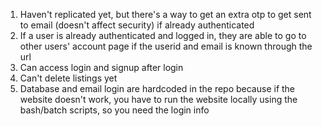 1. Haven't replicated yet, but there's a way to get an extra otp to get sent to email (doesn't affect security) if already authenticated
2. If a user is already authenticated and logged in, they are able to go to other users' account page if the userid and email is known through the url
3. Can access login and signup after login
4. Can't delete listings yet
5. Database and email login are hardcoded in the repo because if the website doesn't work, you have to run the website locally using the bash/batch scripts, so you need the login info
